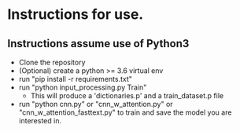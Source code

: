 # Instructions for use.
## Instructions assume use of Python3
* Clone the repository
* (Optional) create a python >= 3.6 virtual env
* run "pip install -r requirements.txt"
* run "python input_processing.py Train"
  * This will produce a 'dictionaries.p' and a train_dataset.p file
* run "python cnn.py" or "cnn_w_attention.py" or "cnn_w_attention_fasttext.py" to train and save the model you are interested in.

